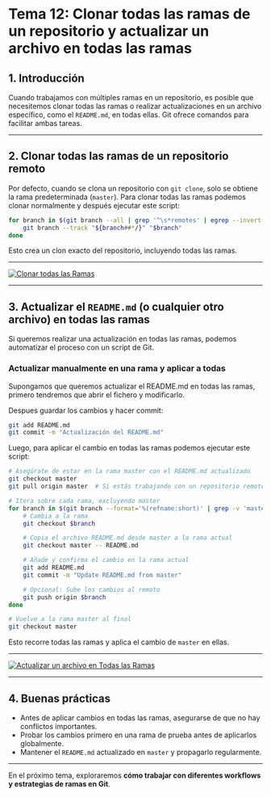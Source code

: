 # **Tema 12: Clonar todas las ramas de un repositorio y actualizar un archivo en todas las ramas**

## **1. Introducción**

Cuando trabajamos con múltiples ramas en un repositorio, es posible que necesitemos clonar todas las ramas o realizar actualizaciones en un archivo específico, como el `README.md`, en todas ellas. Git ofrece comandos para facilitar ambas tareas.

---

## **2. Clonar todas las ramas de un repositorio remoto**

Por defecto, cuando se clona un repositorio con `git clone`, solo se obtiene la rama predeterminada (`master`). Para clonar todas las ramas podemos clonar normalmente y después ejecutar este script:

```bash
for branch in $(git branch --all | grep '^\s*remotes' | egrep --invert-match '(:?HEAD|master)$'); do
    git branch --track "${branch##*/}" "$branch"
done
```

Esto crea un clon exacto del repositorio, incluyendo todas las ramas.

---

[![Clonar todas las Ramas](https://img.youtube.com/vi/WxJ8JDsjy24/0.jpg)](https://www.youtube.com/watch?v=WxJ8JDsjy24&list=PLzA2VyZwsq_8nVw1G6L9PehvqSoGjTjsX)

---

## **3. Actualizar el `README.md` (o cualquier otro archivo) en todas las ramas**

Si queremos realizar una actualización en todas las ramas, podemos automatizar el proceso con un script de Git.

### **Actualizar manualmente en una rama y aplicar a todas**

Supongamos que queremos actualizar el README.md en todas las ramas, primero tendremos que abrir el fichero y modificarlo.

Despues guardar los cambios y hacer commit:

```bash
git add README.md
git commit -m "Actualización del README.md"
```

Luego, para aplicar el cambio en todas las ramas podemos ejecutar este script:

```bash
# Asegúrate de estar en la rama master con el README.md actualizado
git checkout master
git pull origin master  # Si estás trabajando con un repositorio remoto

# Itera sobre cada rama, excluyendo master
for branch in $(git branch --format='%(refname:short)' | grep -v 'master'); do
    # Cambia a la rama
    git checkout $branch

    # Copia el archivo README.md desde master a la rama actual
    git checkout master -- README.md

    # Añade y confirma el cambio en la rama actual
    git add README.md
    git commit -m "Update README.md from master"

    # Opcional: Sube los cambios al remoto
    git push origin $branch
done

# Vuelve a la rama master al final
git checkout master
```

Esto recorre todas las ramas y aplica el cambio de `master` en ellas.

---

[![Actualizar un archivo en Todas las Ramas](https://img.youtube.com/vi/Bn1h8oDIwGU/0.jpg)](https://www.youtube.com/watch?v=Bn1h8oDIwGU&list=PLzA2VyZwsq_8nVw1G6L9PehvqSoGjTjsX)

---

## **4. Buenas prácticas**

- Antes de aplicar cambios en todas las ramas, asegurarse de que no hay conflictos importantes.
- Probar los cambios primero en una rama de prueba antes de aplicarlos globalmente.
- Mantener el `README.md` actualizado en `master` y propagarlo regularmente.

---

En el próximo tema, exploraremos **cómo trabajar con diferentes workflows y estrategias de ramas en Git**.

